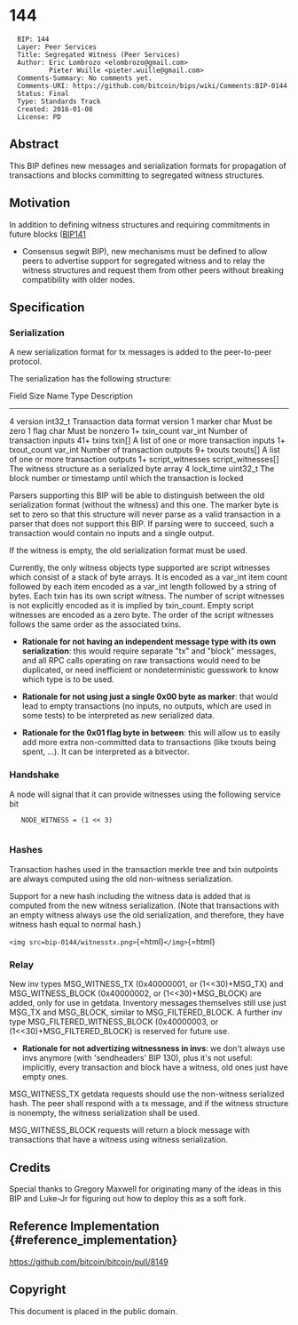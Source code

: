 # 144

      BIP: 144
      Layer: Peer Services
      Title: Segregated Witness (Peer Services)
      Author: Eric Lombrozo <elombrozo@gmail.com>
              Pieter Wuille <pieter.wuille@gmail.com>
      Comments-Summary: No comments yet.
      Comments-URI: https://github.com/bitcoin/bips/wiki/Comments:BIP-0144
      Status: Final
      Type: Standards Track
      Created: 2016-01-08
      License: PD

## Abstract

This BIP defines new messages and serialization formats for propagation
of transactions and blocks committing to segregated witness structures.

## Motivation

In addition to defining witness structures and requiring commitments in
future blocks
([BIP141](https://github.com/bitcoin/bips/blob/master/bip-0141.mediawiki)
- Consensus segwit BIP), new mechanisms must be defined to allow peers
to advertise support for segregated witness and to relay the witness
structures and request them from other peers without breaking
compatibility with older nodes.

## Specification

### Serialization

A new serialization format for tx messages is added to the peer-to-peer
protocol.

The serialization has the following structure:

  Field Size   Name               Type                   Description
  ------------ ------------------ ---------------------- ---------------------------------------------------------------------
  4            version            int32_t                Transaction data format version
  1            marker             char                   Must be zero
  1            flag               char                   Must be nonzero
  1+           txin_count         var_int                Number of transaction inputs
  41+          txins              txin\[\]               A list of one or more transaction inputs
  1+           txout_count        var_int                Number of transaction outputs
  9+           txouts             txouts\[\]             A list of one or more transaction outputs
  1+           script_witnesses   script_witnesses\[\]   The witness structure as a serialized byte array
  4            lock_time          uint32_t               The block number or timestamp until which the transaction is locked

Parsers supporting this BIP will be able to distinguish between the old
serialization format (without the witness) and this one. The marker byte
is set to zero so that this structure will never parse as a valid
transaction in a parser that does not support this BIP. If parsing were
to succeed, such a transaction would contain no inputs and a single
output.

If the witness is empty, the old serialization format must be used.

Currently, the only witness objects type supported are script witnesses
which consist of a stack of byte arrays. It is encoded as a var_int item
count followed by each item encoded as a var_int length followed by a
string of bytes. Each txin has its own script witness. The number of
script witnesses is not explicitly encoded as it is implied by
txin_count. Empty script witnesses are encoded as a zero byte. The order
of the script witnesses follows the same order as the associated txins.

-   **Rationale for not having an independent message type with its own
    serialization**: this would require separate \"tx\" and \"block\"
    messages, and all RPC calls operating on raw transactions would need
    to be duplicated, or need inefficient or nondeterministic guesswork
    to know which type is to be used.


-   **Rationale for not using just a single 0x00 byte as marker**: that
    would lead to empty transactions (no inputs, no outputs, which are
    used in some tests) to be interpreted as new serialized data.


-   **Rationale for the 0x01 flag byte in between**: this will allow us
    to easily add more extra non-committed data to transactions (like
    txouts being spent, \...). It can be interpreted as a bitvector.

### Handshake

A node will signal that it can provide witnesses using the following
service bit

`   NODE_WITNESS = (1 << 3)`\
`   `

### Hashes

Transaction hashes used in the transaction merkle tree and txin
outpoints are always computed using the old non-witness serialization.

Support for a new hash including the witness data is added that is
computed from the new witness serialization. (Note that transactions
with an empty witness always use the old serialization, and therefore,
they have witness hash equal to normal hash.)

`<img src=bip-0144/witnesstx.png>`{=html}`</img>`{=html}

### Relay

New inv types MSG_WITNESS_TX (0x40000001, or (1\<\<30)+MSG_TX) and
MSG_WITNESS_BLOCK (0x40000002, or (1\<\<30)+MSG_BLOCK) are added, only
for use in getdata. Inventory messages themselves still use just MSG_TX
and MSG_BLOCK, similar to MSG_FILTERED_BLOCK. A further inv type
MSG_FILTERED_WITNESS_BLOCK (0x40000003, or (1\<\<30)+MSG_FILTERED_BLOCK)
is reserved for future use.

-   **Rationale for not advertizing witnessness in invs**: we don\'t
    always use invs anymore (with \'sendheaders\' BIP 130), plus it\'s
    not useful: implicitly, every transaction and block have a witness,
    old ones just have empty ones.

MSG_WITNESS_TX getdata requests should use the non-witness serialized
hash. The peer shall respond with a tx message, and if the witness
structure is nonempty, the witness serialization shall be used.

MSG_WITNESS_BLOCK requests will return a block message with transactions
that have a witness using witness serialization.

## Credits

Special thanks to Gregory Maxwell for originating many of the ideas in
this BIP and Luke-Jr for figuring out how to deploy this as a soft fork.

## Reference Implementation {#reference_implementation}

<https://github.com/bitcoin/bitcoin/pull/8149>

## Copyright

This document is placed in the public domain.
